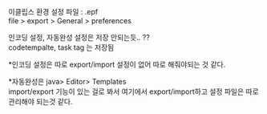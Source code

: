 이클립스 환경 설정 파일 : .epf  
file > export > General > preferences

인코딩 설정, 자동완성 설정은 저장 안되는듯.. ??   
codetempalte, task tag 는 저장됨

*인코딩 설정은 따로 export/import 설정이 없어 따로 해줘야되는 것 같다.

*자동완성은 java> Editor> Templates  
import/export 기능이 있는 걸로 봐서 여기에서 export/import하고 설정 파일은 따로 관리해야 되는것 같다.  


